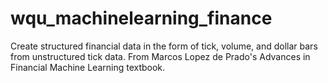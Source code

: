 # wqu_machinelearning_finance
Create structured financial data in the form of tick, volume, and dollar bars from unstructured tick data. From Marcos Lopez de Prado's Advances in Financial Machine Learning textbook.
